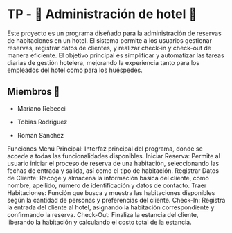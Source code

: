 
# TP - 🏨 Administración de hotel 🏨
Este proyecto es un programa diseñado para la administración de reservas de habitaciones en un hotel. El sistema permite a los usuarios gestionar reservas, registrar datos de clientes, y realizar check-in y check-out de manera eficiente. El objetivo principal es simplificar y automatizar las tareas diarias de gestión hotelera, mejorando la experiencia tanto para los empleados del hotel como para los huéspedes.
## Miembros 👥

- Mariano Rebecci
  
- Tobias Rodriguez

- Roman Sanchez

Funciones
Menú Principal: Interfaz principal del programa, donde se accede a todas las funcionalidades disponibles.
Iniciar Reserva: Permite al usuario iniciar el proceso de reserva de una habitación, seleccionando las fechas de entrada y salida, así como el tipo de habitación.
Registrar Datos de Cliente: Recoge y almacena la información básica del cliente, como nombre, apellido, número de identificación y datos de contacto.
Traer Habitaciones: Función que busca y muestra las habitaciones disponibles según la cantidad de personas y preferencias del cliente.
Check-In: Registra la entrada del cliente al hotel, asignando la habitación correspondiente y confirmando la reserva.
Check-Out: Finaliza la estancia del cliente, liberando la habitación y calculando el costo total de la estancia.
